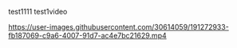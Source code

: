 test1111
test1video


https://user-images.githubusercontent.com/30614059/191272933-fb187069-c9a6-4007-91d7-ac4e7bc21629.mp4

